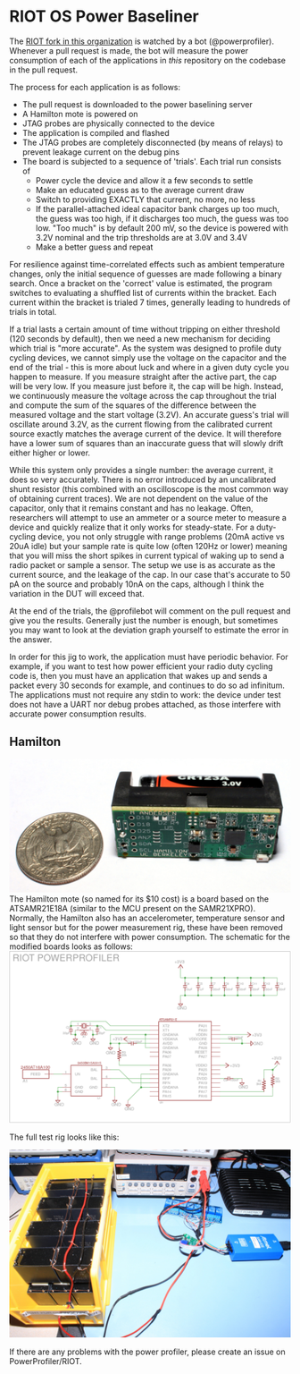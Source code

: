 # RIOT OS Power Baseliner

The [RIOT fork in this organization](https://github.com/PowerProfiler/RIOT) is watched by a bot (@powerprofiler). Whenever a pull request is made, the bot will measure the power consumption of each of the applications in *this* repository on the codebase in the pull request.

The process for each application is as follows:
- The pull request is downloaded to the power baselining server
- A Hamilton mote is powered on
- JTAG probes are physically connected to the device
- The application is compiled and flashed
- The JTAG probes are completely disconnected (by means of relays) to prevent leakage current on the debug pins
- The board is subjected to a sequence of 'trials'. Each trial run consists of
  - Power cycle the device and allow it a few seconds to settle
  - Make an educated guess as to the average current draw
  - Switch to providing EXACTLY that current, no more, no less
  - If the parallel-attached ideal capacitor bank charges up too much, the guess was too high, if it discharges too much, the guess was too low. "Too much" is by default 200 mV, so the device is powered with 3.2V nominal and the trip thresholds are at 3.0V and 3.4V
  - Make a better guess and repeat

For resilience against time-correlated effects such as ambient temperature changes, only the initial sequence of guesses are made following a binary search. Once a bracket on the 'correct' value is estimated, the program switches to evaluating a shuffled list of currents within the bracket. Each current within the bracket is trialed 7 times, generally leading to hundreds of trials in total. 

If a trial lasts a certain amount of time without tripping on either threshold (120 seconds by default), then we need a new mechanism for deciding which trial is "more accurate". As the system was designed to profile duty cycling devices, we cannot simply use the voltage on the capacitor and the end of the trial - this is more about luck and where in a given duty cycle you happen to measure. If you measure straight after the active part, the cap will be very low. If you measure just before it, the cap will be high. Instead, we continuously measure the voltage across the cap throughout the trial and compute the sum of the squares of the difference between the measured voltage and the start voltage (3.2V). An accurate guess's trial will oscillate around 3.2V, as the current flowing from the calibrated current source exactly matches the average current of the device. It will therefore have a lower sum of squares than an inaccurate guess that will slowly drift either higher or lower.

While this system only provides a single number: the average current, it does so very accurately. There is no error introduced by an uncalibrated shunt resistor (this combined with an oscilloscope is the most common way of obtaining current traces). We are not dependent on the value of the capacitor, only that it remains constant and has no leakage. Often, researchers will attempt to use an ammeter or a source meter to measure a device and quickly realize that it only works for steady-state. For a duty-cycling device, you not only struggle with range problems (20mA active vs 20uA idle) but your sample rate is quite low (often 120Hz or lower) meaning that you will miss the short spikes in current typical of waking up to send a radio packet or sample a sensor. The setup we use is as accurate as the current source, and the leakage of the cap. In our case that's accurate to 50 pA on the source and probably 10nA on the caps, although I think the variation in the DUT will exceed that.

At the end of the trials, the @profilebot will comment on the pull request and give you the results. Generally just the number is enough, but sometimes you may want to look at the deviation graph yourself to estimate the error in the answer.

In order for this jig to work, the application must have periodic behavior. For example, if you want to test how power efficient your radio duty cycling code is, then you must have an application that wakes up and sends a packet every 30 seconds for example, and continues to do so ad infinitum. The applications must not require any stdin to work: the device under test does not have a UART nor debug probes attached, as those interfere with accurate power consumption results.

## Hamilton

![hamilton mote](https://raw.githubusercontent.com/immesys/baseliner/master/misc/hamilton-sm.jpg)
The Hamilton mote (so named for its $10 cost) is a board based on the ATSAMR21E18A (similar to the MCU present on the SAMR21XPRO). Normally, the Hamilton also has an accelerometer, temperature sensor and light sensor but for the power measurement rig, these have been removed so that they do not interfere with power consumption. The schematic for the modified boards looks as follows:
![powerprofiler schematic](https://raw.githubusercontent.com/immesys/baseliner/master/misc/powerprofiler.png)

The full test rig looks like this:

![test setup](https://raw.githubusercontent.com/immesys/baseliner/master/misc/setup-sm.jpg)

If there are any problems with the power profiler, please create an issue on PowerProfiler/RIOT.
